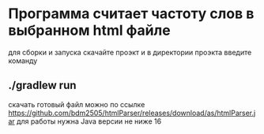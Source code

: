 # Программа считает частоту слов в выбранном html файле

для сборки и запуска скачайте проэкт и в директории проэкта введите команду
## ./gradlew run 

скачать готовый файл можно по ссылке https://github.com/bdm2505/htmlParser/releases/download/as/htmlParser.jar
для работы нужна Java версии не ниже 16 
